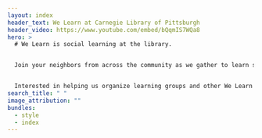 ```yaml
---
layout: index
header_text: We Learn at Carnegie Library of Pittsburgh
header_video: https://www.youtube.com/embed/bQqmIS7WQa8
hero: >
  # We Learn is social learning at the library.


  Join your neighbors from across the community as we gather to learn something together. We Learn programs meet at a variety of library locations throughout Pittsburgh, and are free to join.


  Interested in helping us organize learning groups and other We Learn Programs? Check out our facilitation resources to learn more.
search_title: " "
image_attribution: ""
bundles:
  - style
  - index
---
```

